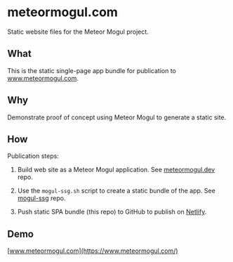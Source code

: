 # meteormogul.com
Static website files for the Meteor Mogul project.

## What

This is the static single-page app bundle for publication to www.meteormogul.com.

## Why

Demonstrate proof of concept using Meteor Mogul to generate a static site.

## How

Publication steps:

1.  Build web site as a Meteor Mogul application.  See [meteormogul.dev](https://github.com/meteor-mogul/meteormogul.dev) repo.

2.  Use the `mogul-ssg.sh` script to create a static bundle of the app.  See [mogul-ssg](https://github.com/meteor-mogul/mogul-ssg) repo.

3.  Push static SPA bundle (this repo) to GitHub to publish on [Netlify](https://www.netlify.com/).

## Demo

[www.meteormogul.com](https://www.meteormogul.com/)
